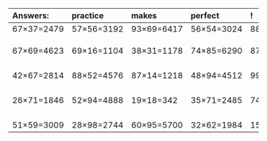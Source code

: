 | Answers: | practice | makes | perfect | ! |
| :--- | :--- | :--- | :--- | :--- |
| 67×37=2479 | 57×56=3192 | 93×69=6417 | 56×54=3024 | 88×21=1848 | 
|   |   |   |   |   | 
|   |   |   |   |   | 
|   |   |   |   |   | 
| 67×69=4623 | 69×16=1104 | 38×31=1178 | 74×85=6290 | 87×32=2784 | 
|   |   |   |   |   | 
|   |   |   |   |   | 
|   |   |   |   |   | 
|   |   |   |   |   | 
| 42×67=2814 | 88×52=4576 | 87×14=1218 | 48×94=4512 | 99×16=1584 | 
|   |   |   |   |   | 
|   |   |   |   |   | 
|   |   |   |   |   | 
|   |   |   |   |   | 
| 26×71=1846 | 52×94=4888 | 19×18=342 | 35×71=2485 | 74×64=4736 | 
|   |   |   |   |   | 
|   |   |   |   |   | 
|   |   |   |   |   | 
|   |   |   |   |   | 
| 51×59=3009 | 28×98=2744 | 60×95=5700 | 32×62=1984 | 15×11=165 | 
